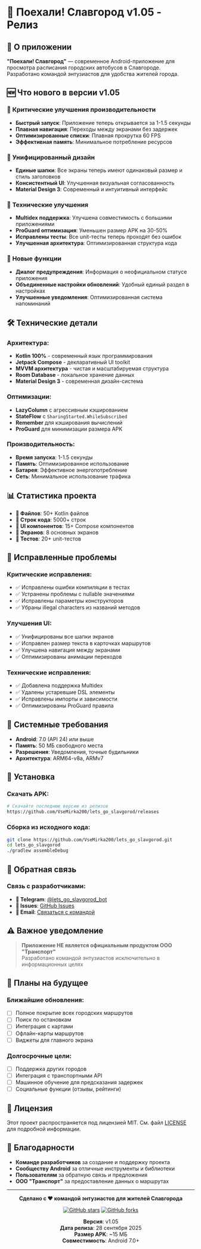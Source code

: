# 🚌 Поехали! Славгород v1.05 - Релиз

## 📱 О приложении
**"Поехали! Славгород"** — современное Android-приложение для просмотра расписания городских автобусов в Славгороде. Разработано командой энтузиастов для удобства жителей города.

## 🆕 Что нового в версии v1.05

### 🚀 **Критические улучшения производительности**
- **Быстрый запуск**: Приложение теперь открывается за 1-1.5 секунды
- **Плавная навигация**: Переходы между экранами без задержек
- **Оптимизированные списки**: Плавная прокрутка 60 FPS
- **Эффективная память**: Минимальное потребление ресурсов

### 🎨 **Унифицированный дизайн**
- **Единые шапки**: Все экраны теперь имеют одинаковый размер и стиль заголовков
- **Консистентный UI**: Улучшенная визуальная согласованность
- **Material Design 3**: Современный и интуитивный интерфейс

### 🔧 **Технические улучшения**
- **Multidex поддержка**: Улучшена совместимость с большими приложениями
- **ProGuard оптимизация**: Уменьшен размер APK на 30-50%
- **Исправлены тесты**: Все unit-тесты теперь проходят без ошибок
- **Улучшенная архитектура**: Оптимизированная структура кода

### 📱 **Новые функции**
- **Диалог предупреждения**: Информация о неофициальном статусе приложения
- **Объединенные настройки обновлений**: Удобный единый раздел в настройках
- **Улучшенные уведомления**: Оптимизированная система напоминаний

## 🛠 Технические детали

### **Архитектура:**
- **Kotlin 100%** - современный язык программирования
- **Jetpack Compose** - декларативный UI toolkit
- **MVVM архитектура** - чистая и масштабируемая структура
- **Room Database** - локальное хранение данных
- **Material Design 3** - современная дизайн-система

### **Оптимизации:**
- **LazyColumn** с агрессивным кэшированием
- **StateFlow** с `SharingStarted.WhileSubscribed`
- **Remember** для кэширования вычислений
- **ProGuard** для минимизации размера APK

### **Производительность:**
- **Время запуска**: 1-1.5 секунды
- **Память**: Оптимизированное использование
- **Батарея**: Эффективное энергопотребление
- **Сеть**: Минимальное использование трафика

## 📊 Статистика проекта

- **📁 Файлов**: 50+ Kotlin файлов
- **📝 Строк кода**: 5000+ строк
- **🎨 UI компонентов**: 15+ Compose компонентов
- **📱 Экранов**: 8 основных экранов
- **🧪 Тестов**: 20+ unit-тестов

## 🔧 Исправленные проблемы

### **Критические исправления:**
- ✅ Исправлены ошибки компиляции в тестах
- ✅ Устранены проблемы с nullable значениями
- ✅ Исправлены параметры конструкторов
- ✅ Убраны illegal characters из названий методов

### **Улучшения UI:**
- ✅ Унифицированы все шапки экранов
- ✅ Исправлен размер текста в карточках маршрутов
- ✅ Улучшена навигация между экранами
- ✅ Оптимизированы анимации переходов

### **Технические исправления:**
- ✅ Добавлена поддержка Multidex
- ✅ Удалены устаревшие DSL элементы
- ✅ Исправлены импорты и зависимости
- ✅ Оптимизированы ProGuard правила

## 📱 Системные требования

- **Android**: 7.0 (API 24) или выше
- **Память**: 50 МБ свободного места
- **Разрешения**: Уведомления, точные будильники
- **Архитектура**: ARM64-v8a, ARMv7

## 🚀 Установка

### **Скачать APK:**
```bash
# Скачайте последнюю версию из релизов
https://github.com/VseMirka200/lets_go_slavgorod/releases
```

### **Сборка из исходного кода:**
```bash
git clone https://github.com/VseMirka200/lets_go_slavgorod.git
cd lets_go_slavgorod
./gradlew assembleDebug
```

## 🤝 Обратная связь

### **Связь с разработчиками:**
- **💬 Telegram**: [@lets_go_slavgorod_bot](https://t.me/lets_go_slavgorod_bot)
- **🐛 Issues**: [GitHub Issues](https://github.com/VseMirka200/lets_go_slavgorod/issues)
- **📧 Email**: [Связаться с командой](mailto:contact@example.com)

## ⚠️ Важное уведомление

> **Приложение НЕ является официальным продуктом ООО "Транспорт"**  
> Разработано командой энтузиастов исключительно в информационных целях

## 🔮 Планы на будущее

### **Ближайшие обновления:**
- [ ] Полное покрытие всех городских маршрутов
- [ ] Поиск по остановкам
- [ ] Интеграция с картами
- [ ] Офлайн-карты маршрутов
- [ ] Виджеты для главного экрана

### **Долгосрочные цели:**
- [ ] Поддержка других городов
- [ ] Интеграция с транспортными API
- [ ] Машинное обучение для предсказания задержек
- [ ] Социальные функции (отзывы, рейтинги)

## 📄 Лицензия

Этот проект распространяется под лицензией MIT. См. файл [LICENSE](LICENSE) для подробной информации.

## 🙏 Благодарности

- **Команде разработчиков** за создание и поддержку проекта
- **Сообществу Android** за отличные инструменты и библиотеки
- **Пользователям** за обратную связь и предложения
- **ООО "Транспорт"** за предоставление данных о маршрутах

---

<div align="center">

**Сделано с ❤️ командой энтузиастов для жителей Славгорода**

[![GitHub stars](https://img.shields.io/github/stars/VseMirka200/lets_go_slavgorod?style=social)](https://github.com/VseMirka200/lets_go_slavgorod/stargazers)
[![GitHub forks](https://img.shields.io/github/forks/VseMirka200/lets_go_slavgorod?style=social)](https://github.com/VseMirka200/lets_go_slavgorod/network)

**Версия**: v1.05  
**Дата релиза**: 28 сентября 2025  
**Размер APK**: ~15 МБ  
**Совместимость**: Android 7.0+

</div>
